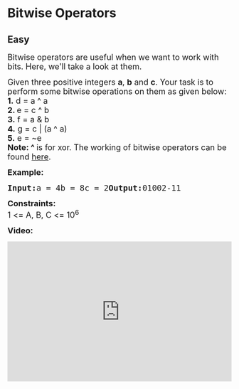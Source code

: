 # Bitwise Operators
## Easy 
<div class="problem-statement">
                <p></p><p><span style="font-size:18px">Bitwise operators are useful when we want to work with bits. Here, we'll take a look at them.</span></p><p><span style="font-size:18px">Given three positive integers <strong>a</strong>, <strong>b</strong> and <strong>c</strong>. Your task is to perform some bitwise operations on them as given below:<br><strong>1.</strong> d = a ^ a<br><strong>2. </strong>e = c ^ b<br><strong>3.</strong> f = a &amp; b<br><strong>4.</strong> g = c | (a ^ a)<br><strong>5.</strong> e = ~e<br><strong>Note: ^ </strong>is for xor. The working of bitwise operators can be found <a href="https://www.geeksforgeeks.org/bitwise-operators-in-c-cpp/" target="_blank">here</a>.</span></p><p><span style="font-size:18px"><strong>Example:</strong></span></p><pre><span style="font-size:18px"><strong>Input:</strong>a = 4b = 8c = 2<strong>Output:</strong>01002-11</span></pre><p><span style="font-size:18px"><strong>Constraints:</strong><br>1 &lt;= A, B, C &lt;= 10<sup>6</sup></span></p><p></p><p><strong><span style="font-size:18px">Video:</span></strong></p><p><iframe frameborder="0" height="315" src="https://www.youtube.com/embed/WFy9SFJsAWQ" width="560" style="max-width: 100%;"></iframe></p> <p></p>
            </div>